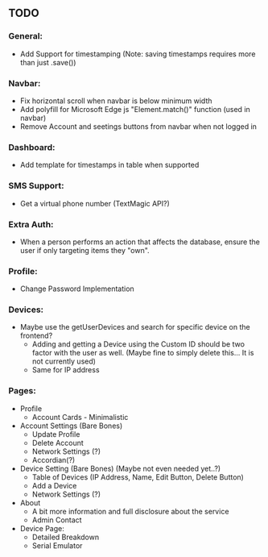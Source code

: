## TODO
### General:
- Add Support for timestamping (Note: saving timestamps requires more than just .save())

### Navbar:
- Fix horizontal scroll when navbar is below minimum width
- Add polyfill for Microsoft Edge js "Element.match()" function (used in navbar)
- Remove Account and seetings buttons from navbar when not logged in

### Dashboard:
- Add template for timestamps in table when supported

### SMS Support:
- Get a virtual phone number (TextMagic API?)

### Extra Auth:
- When a person performs an action that affects the database, ensure the user
if only targeting items they "own".

### Profile:
- Change Password Implementation

### Devices:
- Maybe use the getUserDevices and search for specific device on the frontend?
  * Adding and getting a Device using the Custom ID should be two factor with the user as well. (Maybe fine to simply delete this... It is not currently used)
  * Same for IP address

### Pages:
- Profile
  * Account Cards - Minimalistic
- Account Settings (Bare Bones)
  * Update Profile
  * Delete Account
  * Network Settings (?)
  * Accordian(?)
- Device Setting (Bare Bones) (Maybe not even needed yet..?)
  * Table of Devices (IP Address, Name, Edit Button, Delete Button)
  * Add a Device
  * Network Settings (?)
- About
  * A bit more information and full disclosure about the service
  * Admin Contact
- Device Page:
  * Detailed Breakdown
  * Serial Emulator
